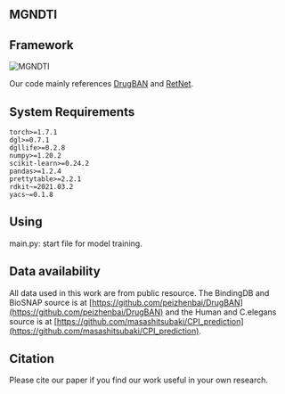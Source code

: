 ## MGNDTI

## Framework
![MGNDTI](image/MGNDTI.png)

Our code mainly references [DrugBAN](https://github.com/peizhenbai/DrugBAN) and [RetNet](https://github.com/microsoft/unilm/tree/master/retnet).

## System Requirements
```
torch>=1.7.1
dgl>=0.7.1
dgllife>=0.2.8
numpy>=1.20.2
scikit-learn>=0.24.2
pandas>=1.2.4
prettytable>=2.2.1
rdkit~=2021.03.2
yacs~=0.1.8
```

## Using
main.py: start file for model training.


## Data availability
All data used in this work are from public resource. The BindingDB and BioSNAP source is at [https://github.com/peizhenbai/DrugBAN](https://github.com/peizhenbai/DrugBAN) and the Human and C.elegans source is at [https://github.com/masashitsubaki/CPI_prediction](https://github.com/masashitsubaki/CPI_prediction).

## Citation
Please cite our paper if you find our work useful in your own research.
```

```

